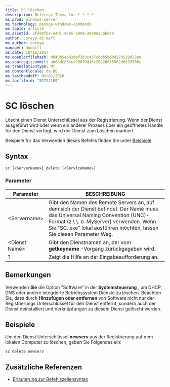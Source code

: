 ```yaml
---
title: SC löschen
description: Referenz Thema für * * * *-
ms.prod: windows-server
ms.technology: manage-windows-commands
ms.topic: article
ms.assetid: 2fe94fb3-e4d1-47b5-b999-39995ecbb644
author: coreyp-at-msft
ms.author: coreyp
manager: dongill
ms.date: 10/16/2017
ms.openlocfilehash: dd40b5eb82def3b3c437cbdb5b60d279529d25a0
ms.sourcegitcommit: ab64dc83fca28039416c26226815502d0193500c
ms.translationtype: MT
ms.contentlocale: de-DE
ms.lasthandoff: 05/01/2020
ms.locfileid: "82722189"
---
```

# <a name="sc-delete"></a>SC löschen



Löscht einen Dienst Unterschlüssel aus der Registrierung. Wenn der Dienst ausgeführt wird oder wenn ein anderer Prozess über ein geöffnetes Handle für den Dienst verfügt, wird der Dienst zum Löschen markiert.

Beispiele für das Verwenden dieses Befehls finden Sie unter [Beispiele](#examples).

## <a name="syntax"></a>Syntax

```
sc [<ServerName>] delete [<ServiceName>]
```

### <a name="parameters"></a>Parameter

|Parameter|BESCHREIBUNG|
|---------|-----------|
|\<Servername>|Gibt den Namen des Remote Servers an, auf dem sich der Dienst befindet. Der Name muss das Universal Naming Convention (UNC)-Format (z \\ \\. b. MyServer) verwenden. Wenn Sie "SC. exe" lokal ausführen möchten, lassen Sie diesen Parameter Weg.|
|\<Dienst Name>|Gibt den Dienstnamen an, der vom **getkeyname** -Vorgang zurückgegeben wird.|
|?|Zeigt die Hilfe an der Eingabeaufforderung an.|

## <a name="remarks"></a>Bemerkungen

Verwenden **Sie** die Option "Software" in der **Systemsteuerung** , um DHCP, DNS oder andere integrierte Betriebssystem Dienste zu löschen. Beachten Sie, dass durch **Hinzufügen oder entfernen** von Software nicht nur der Registrierungs Unterschlüssel für den Dienst entfernt, sondern auch der Dienst deinstalliert und Verknüpfungen zu diesem Dienst gelöscht werden.

## <a name="examples"></a>Beispiele

Um den Dienst Unterschlüssel **newserv** aus der Registrierung auf dem lokalen Computer zu löschen, geben Sie Folgendes ein:
```
sc delete newserv
```

## <a name="additional-references"></a>Zusätzliche Referenzen

- [Erläuterung zur Befehlszeilensyntax](command-line-syntax-key.md)